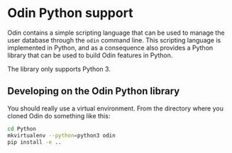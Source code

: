 # Odin Python support

Odin contains a simple scripting language that can be used to manage the user database through the `odin` command line. This scripting language is implemented in Python, and as a consequence also provides a Python library that can be used to build Odin features in Python.

The library only supports Python 3.


## Developing on the Odin Python library

You should really use a virtual environment. From the directory where you cloned Odin do something like this:

```bash
cd Python
mkvirtualenv --python=python3 odin
pip install -e ..
```

